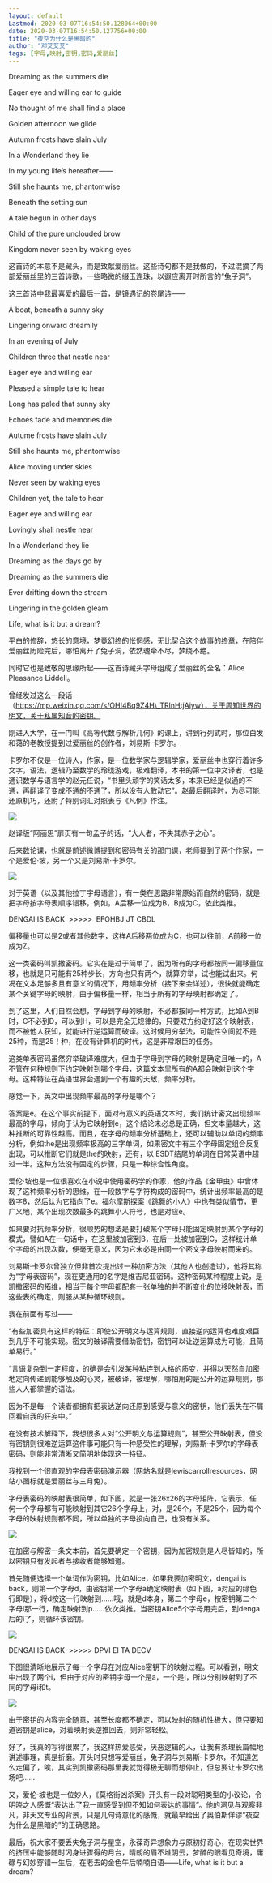 ```yaml
---
layout: default
Lastmod: 2020-03-07T16:54:50.128064+00:00
date: 2020-03-07T16:54:50.127756+00:00
title: "夜空为什么是黑暗的"
author: "邓艾艾艾"
tags: [字母,映射,密钥,密码,爱丽丝]
---
```


Dreaming as the summers die

Eager eye and willing ear to guide

No thought of me shall find a place

Golden afternoon we glide

Autumn frosts have slain July

In a Wonderland they lie

In my young life’s hereafter——

Still she haunts me, phantomwise

Beneath the setting sun

A tale begun in other days

Child of the pure unclouded brow

Kingdom never seen by waking eyes

这首诗的本意不是藏头，而是致献爱丽丝。这些诗句都不是我做的，不过混摘了两部爱丽丝里的三首诗歌，一些略微的缀玉连珠，以遐应离开时所言的“兔子洞”。

这三首诗中我最喜爱的最后一首，是镜遇记的卷尾诗——

A boat, beneath a sunny sky

Lingering onward dreamily

In an evening of July

Children three that nestle near

Eager eye and willing ear

Pleased a simple tale to hear

Long has paled that sunny sky

Echoes fade and memories die

Autume frosts have slain July

Still she haunts me, phantomwise

Alice moving under skies

Never seen by waking eyes

Children yet, the tale to hear

Eager eye and willing ear

Lovingly shall nestle near

In a Wonderland they lie

Dreaming as the days go by

Dreaming as the summers die

Ever drifting down the stream

Lingering in the golden gleam

Life, what is it but a dream?

平白的修辞，悠长的意境，梦竟幻终的怅惘感，无比契合这个故事的终章，在陪伴爱丽丝历险完后，哪怕离开了兔子洞，依然魂牵不尽，梦绕不绝。

同时它也是致敬的思缘所起——这首诗藏头字母组成了爱丽丝的全名：Alice Pleasance Liddell。

曾经发过这么一段话（https://mp.weixin.qq.com/s/OHI4Bq9Z4H\_TRlnHtjAiyw），关于周知世界的明文，关于私属知音的密钥。

刚进入大学，在一门叫《高等代数与解析几何》的课上，讲到行列式时，那位白发和蔼的老教授提到过爱丽丝的创作者，刘易斯·卡罗尔。

卡罗尔不仅是一位诗人，作家，是一位数学家与逻辑学家，爱丽丝中也穿行着许多文字，语法，逻辑乃至数学的玲珑游戏，极难翻译，本书的第一位中文译者，也是通识数学与语言学的赵元任说，“书里头顽字的笑话太多，本来已经是似通的不通，再翻译了变成不通的不通了，所以没有人敢动它”。赵最后翻译时，为尽可能还原机巧，还附了特别词汇对照表与《凡例》作注。

![](https://images.weserv.nl/?url=https%3A//mmbiz.qpic.cn/mmbiz_jpg/WYiaIf2PxeWxVIHkuRIWUFvEL1aic8R2VvW2SS1iaPdovjYnWQoYFN1YDXVhpBgGoiaUoLWFZfFmI53Pj7NEiaqAeiag/640%3Fwx_fmt%3Djpeg)

赵译版“阿丽思”扉页有一句孟子的话，“大人者，不失其赤子之心”。

后来数论课，也就是前述微博提到和密码有关的那门课，老师提到了两个作家，一个是爱伦·坡，另一个又是刘易斯·卡罗尔。

![](https://images.weserv.nl/?url=https%3A//mmbiz.qpic.cn/mmbiz_jpg/WYiaIf2PxeWxVIHkuRIWUFvEL1aic8R2VvX5f2FQUUrjpEOziaSncwmsuTqe7DWw0A3tYDYBAUqly5ozib0SnrtgjQ/640%3Fwx_fmt%3Djpeg)

对于英语（以及其他拉丁字母语言），有一类在思路非常原始而自然的密码，就是把字母按字母表顺序错移，例如，A后移一位成为B，B成为C，依此类推。

DENGAI IS BACK  >>>>>  EFOHBJ JT CBDL

偏移量也可以是2或者其他数字，这样A后移两位成为C，也可以往前，A前移一位成为Z。

这一类密码叫凯撒密码。它实在是过于简单了，因为所有的字母都按同一偏移量位移，也就是只可能有25种步长，方向也只有两个，就算穷举，试也能试出来。何况在文本足够多且有意义的情况下，用频率分析（接下来会详述），很快就能确定某个关键字母的映射，由于偏移量一样，相当于所有的字母映射都确定了。

到了这里，人们自然会想，字母到字母的映射，不必都按同一种方式，比如A到B时，C不必到D，可以到H，可以是完全无规律的，只要双方约定好这个映射表，而不被他人获知，就能进行逆运算而破译。这时候用穷举法，可能性空间就不是25种，而是25！种，在没有计算机的时代，这是非常艰巨的任务。

这类单表密码虽然穷举破译难度大，但由于字母到字母的映射是确定且唯一的，A不管在何种规则下约定映射到哪个字母，这篇文本里所有的A都会映射到这个字母。这种特征在英语世界会遇到一个有趣的天敌，频率分析。

感觉一下，英文中出现频率最高的字母是哪个？

答案是e。在这个事实前提下，面对有意义的英语文本时，我们统计密文出现频率最高的字母，倾向于认为它映射到e，这个结论未必总是正确，但文本量越大，这种推断的可靠性越高。而且，在字母的频率分析基础上，还可以辅助以单词的频率分析，例如the是出现频率极高的三字单词，如果密文中有三个字母固定组合反复出现，可以推断它们就是the的映射，还有，以 ESDT结尾的单词在日常英语中超过一半。这种方法没有固定的步骤，只是一种综合性角度。

爱伦·坡也是一位很喜欢在小说中使用密码学的作家，他的作品《金甲虫》中曾体现了这种频率分析的思维，在一段数字与字符构成的密码中，统计出频率最高的是数字8，然后认为它指向了e。福尔摩斯探案《跳舞的小人》中也有类似情节，更广义地，某个出现次数最多的跳舞小人符号，也是对应e。

如果要对抗频率分析，很顺势的想法是要打破某个字母只能固定映射到某个字母的模式，譬如A在一句话中，在这里被加密到B，在后一处被加密到C，这样统计单个字母的出现次数，便毫无意义，因为它未必是由同一个密文字母映射而来的。

刘易斯·卡罗尔曾独立但非首次提出过一种加密方法（其他人也创造过），他将其称为“字母表密码”，现在更通用的名字是维吉尼亚密码。这种密码某种程度上说，是凯撒密码的拓维，相当于每个字母都配套一张单独的并不断变化的位移映射表，而这些表的确定，则服从某种循环规则。

我在前面有写过——

“有些加密具有这样的特征：即使公开明文与运算规则，直接逆向运算也难度艰巨到几乎不可能实现。密文的破译需要借助密钥，密钥可以让逆运算成为可能，且简单易行。”

“言语复杂到一定程度，的确是会引发某种粘连到人格的质变，并得以天然自加密地定向传递到能够触及的心灵，被破译，被理解，哪怕用的是公开的运算规则，那些人人都掌握的语法。

因为不是每一个读者都拥有把表达逆向还原到感受与意义的密钥，他们丢失在不屑回看自我的狂妄中。”

在没有技术解释下，我想很多人对“公开明文与运算规则”，甚至公开映射表，但没有密钥则很难逆运算这件事可能只有一种感受性的理解，刘易斯·卡罗尔的字母表密码，则能非常清晰又简明地体现这一特征。

我找到一个很直观的字母表密码演示器（网站名就是lewiscarrollresources，网站小图标就是爱丽丝与三月兔）。

字母表密码的映射表很简单，如下图，就是一张26x26的字母矩阵，它表示，任何一个字母都有可能映射到其它26个字母上，对，是26个，不是25个，因为每个字母的映射规则都不同，所以单独的字母投向自己，也没有关系。

![](https://images.weserv.nl/?url=https%3A//mmbiz.qpic.cn/mmbiz_jpg/WYiaIf2PxeWxVIHkuRIWUFvEL1aic8R2VvxDyAmzPw5dQe9mibvS7abJCicXI5QQQARvXZOusicCCicBLeGs1kKpNJOA/640%3Fwx_fmt%3Djpeg)

在加密与解密一条文本前，首先要确定一个密钥，因为加密规则是人尽皆知的，所以密钥只有发起者与接收者能够知道。

首先随便选择一个单词作为密钥，比如Alice，如果我要加密明文，dengai is back，则第一个字母d，由密钥第一个字母a确定映射表（如下图，a对应的绿色行即是），将d按这一行映射到……哦，就是d本身，第二个字母e，按密钥第二个字母l那一行，确定映射到p……依次类推。当密钥Alice5个字母用完后，到denga后的i了，则循环该密钥。

![](https://images.weserv.nl/?url=https%3A//mmbiz.qpic.cn/mmbiz_jpg/WYiaIf2PxeWxVIHkuRIWUFvEL1aic8R2VvYaibwlhQG5ujjShCt1q7h0VekRFkmibsBNZO36OB3icbtqAe9aJAQ8A5w/640%3Fwx_fmt%3Djpeg)

DENGAI IS BACK  >>>>> DPVI EI TA DECV

下图很清晰地展示了每一个字母在对应Alice密钥下的映射过程。可以看到，明文中出现了两个i，但由于对应的密钥字母一个是a，一个是l，所以分别映射到了不同的字母i和t。

![](https://images.weserv.nl/?url=https%3A//mmbiz.qpic.cn/mmbiz_jpg/WYiaIf2PxeWxVIHkuRIWUFvEL1aic8R2VvMH0HWwpwSkwFj7BiaywKKrkcE1d1mqUa0BjN1FMzw6jiaXRs2d8OUZsQ/640%3Fwx_fmt%3Djpeg)

由于密钥的内容完全随意，甚至长度都不确定，可以映射的随机性极大，但只要知道密钥是alice，对着映射表逆推回去，则非常轻松。

好了，我真的写得很累了，我这样热爱感受，厌恶逻辑的人，让我有条理长篇幅地讲述事理，真是折磨。开头时只想写爱丽丝，兔子洞与刘易斯·卡罗尔，不知道怎么走偏了，唉，其实到凯撒密码那里我就觉得极无聊而想停止，但总要让卡罗尔出场吧……

又，爱伦·坡也是一位妙人，《莫格街凶杀案》开头有一段对聪明类型的小议论，令明晓之人感慨“表达出了我一直感受到但不知如何表达的事情”。他的洞见与观察非凡，非天文专业的背景，只是几句诗意化的感慨，就最早给出了奥伯斯佯谬“夜空为什么是黑暗的”的正确思路。

最后，祝大家不要丢失兔子洞与星空，永葆奇异想象力与原初好奇心，在现实世界的挤压中能够随时闪身进骤得的月台，晴朗的眉不堆阴云，梦醉的眼看见奇境，庸碌与幻妙穿错一生后，在老去的金色午后喃喃自语——Life, what is it but a dream?


